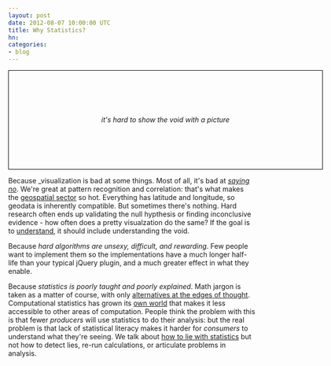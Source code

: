 ```yaml
---
layout: post
date: 2012-08-07 10:00:00 UTC
title: Why Statistics?
hn:
categories:
- blog
---
```


<div style='text-align:center;line-height:200px;font-style:italic;width:638px;height:200px;border:1px solid #000;'>it's hard to show the void with a picture</div>

Because _visualization is bad at some things. Most of all, it's bad at
_[saying no](http://en.wikipedia.org/wiki/Null_hypothesis)_.
We're great at pattern recognition and correlation:
that's what makes the [geospatial sector](http://mapbox.com/) so hot. Everything
has latitude and longitude, so geodata is inherently compatible. But sometimes
there's nothing. Hard research often ends up validating the null hypthesis or
finding inconclusive evidence - how often does a pretty visualzation do
the same? If the goal is to [understand](http://en.wikipedia.org/wiki/Exploratory_data_analysis),
it should include understanding the void.

Because _hard algorithms are unsexy, difficult, and rewarding_. Few
people want to implement them so the implementations have a much longer
half-life than your typical jQuery plugin, and a much greater effect in
what they enable.

Because _statistics is poorly taught and poorly explained_. Math jargon is taken
as a matter of course, with only
[alternatives at the edges of thought](http://worrydream.com/KillMath/).
Computational statistics has grown its [own world](http://www.r-project.org/)
that makes it less accessible to other areas of computation.
People think the problem with this is that fewer _producers_ will use statistics
to do their analysis: but the real problem is that lack of statistical
literacy makes it harder for _consumers_ to understand what they're seeing.
We talk about [how to lie with statistics](http://ds.io/MrU2Vo)
but not how to detect lies, re-run calculations, or articulate problems in
analysis.
